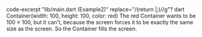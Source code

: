code-excerpt "lib/main.dart (Example2)" replace="/(return |;)//g"?
dart
Container(width: 100, height: 100, color: red)
The red Container wants to be 100 × 100,
but it can't, because the screen forces it to be
exactly the same size as the screen.
So the Container fills the screen.

